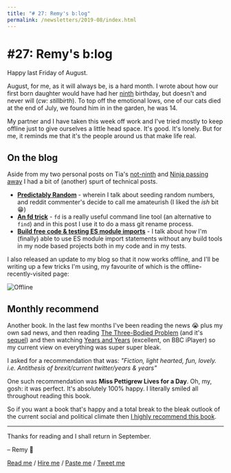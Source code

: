 ```yaml
---
title: "# 27: Remy's b:log"
permalink: /newsletters/2019-08/index.html
---
```


# #27: Remy's b:log

Happy last Friday of August.

August, for me, as it will always be, is a hard month. I wrote about how our first born daughter would have had her [ninth](http://localhost:9000/2019/08/24/the-ninth-august) birthday, but doesn't and never will (_cw: stillbirth_). To top off the emotional lows, one of our cats died at the end of July, we found him in in the garden, he was 14.

My partner and I have taken this week off work and I've tried mostly to keep offline just to give ourselves a little head space. It's good. It's lonely. But for me, it reminds me that it's the people around us that make life real.

## On the blog

Aside from my two personal posts on Tia's [not-ninth](http://localhost:9000/2019/08/24/the-ninth-august) and [Ninja passing away](https://remysharp.com/2019/07/31/ninja) I had a bit of (another) spurt of technical posts.

- **[Predictably Random](https://remysharp.com/2019/08/06/predictably-random)** - wherein I talk about seeding random numbers, and reddit commenter's decide to call me amateurish (I liked the _ish_ bit 😁)
- **[An fd trick](https://remysharp.com/2019/08/13/fd-trick)** - `fd` is a really useful command line tool (an alternative to `find`) and in this post I use it to do a mass git rename process.
- **[Build free code & testing ES module imports](https://remysharp.com/2019/08/16/build-free-code-and-testing-es-module-imports)** - I talk about how I'm (finally) able to use ES module import statements without any build tools in my node based projects both in my code and in my tests.

I also released an update to my blog so that it now works offline, and I'll be writing up a few tricks I'm using, my favourite of which is the offline-recently-visited page:

![Offline](https://remysharp.com/images/offline.png)

## Monthly recommend

Another book. In the last few months I've been reading the news 😭 plus my own sad news, and then reading [The Three-Bodied Problem](https://www.goodreads.com/book/show/20518872-the-three-body-problem) (and it's [sequel](https://www.goodreads.com/book/show/23168817-the-dark-forest)) and then watching [Years and Years](https://www.bbc.co.uk/iplayer/episodes/m000539g/years-and-years) (excellent, on BBC iPlayer) so my current view on everything was super super bleak.

I asked for a recommendation that was: _"Fiction, light hearted, fun, lovely. i.e. Antithesis of brexit/current twitter/years & years"_

One such recommendation was **Miss Pettigrew Lives for a Day**. Oh, my, gosh: it was perfect. It's absolutely 100% happy. I literally smiled all throughout reading this book.

So if you want a book that's happy and a total break to the bleak outlook of the current social and political climate then [I highly recommend this book](https://www.goodreads.com/book/show/22747134-miss-pettigrew-lives-for-a-day).

---

Thanks for reading and I shall return in September.

– Remy 👋

[Read me](https://remysharp.com) / [Hire me](https://leftlogic.com) / [Paste me](https://github.com/remy) / [Tweet me](https://twitter.com/rem)
